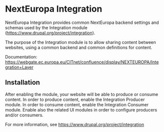 NextEuropa Integration
======================

NextEuropa Integration provides common NextEuropa backend settings
and schemas used by the Integration module (https://www.drupal.org/project/integration).

The purpose of the Integration module is to allow sharing content between websites,
using a common backend and common definitions for content.

Documentation: https://webgate.ec.europa.eu/CITnet/confluence/display/NEXTEUROPA/Integration+Layer

Installation
------------

After enabling the module, your website will be able to produce or consume content.
In order to produce content, enable the Integration Producer module.
In order to consume content, enable the Integration Consumer module.
Enable also the related UI modules in order to configure producers and/or consumers.

For more information, see https://www.drupal.org/project/integration
